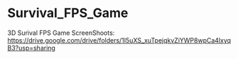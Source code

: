 # Survival_FPS_Game
3D Surival FPS Game
ScreenShoots: https://drive.google.com/drive/folders/1I5uXS_xuTpejqkvZiYWP8wpCa4lxyqB3?usp=sharing

